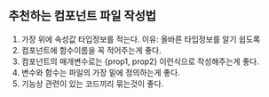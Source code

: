 ## 추천하는 컴포넌트 파일 작성법

1. 가장 위에 속성값 타입정보를 적는다. 이유: 올바른 타입정보를 알기 쉽도록
2. 컴포넌트에 함수이름을 꼭 적어주는게 좋다.
3. 컴포넌트의 매개변수로는 {prop1, prop2} 이런식으로 작성해주는게 좋다.
4. 변수와 함수는 파일의 가장 밑에 정의하는게 좋다.
5. 기능상 관련이 있는 코드끼리 묶는것이 좋다.
